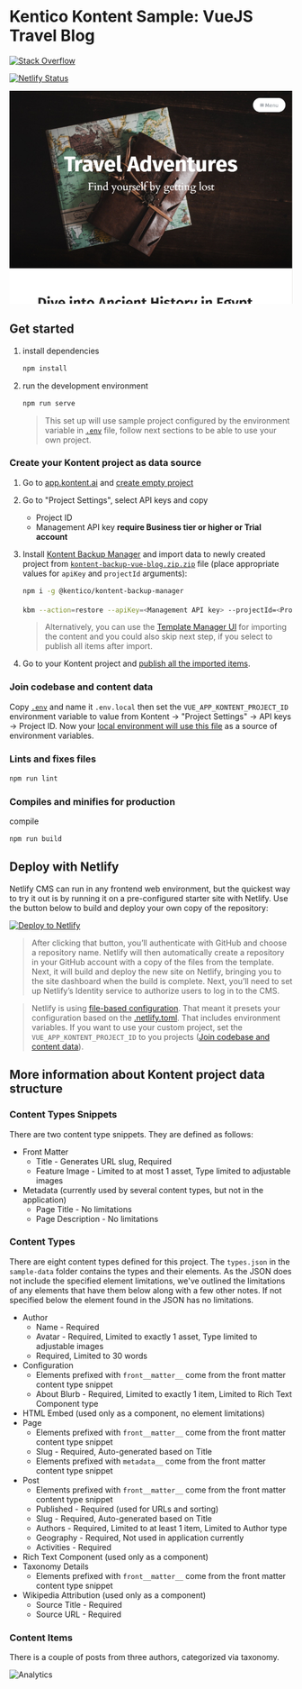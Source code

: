 # Kentico Kontent Sample: VueJS Travel Blog

[![Stack Overflow](https://img.shields.io/badge/Stack%20Overflow-ASK%20NOW-FE7A16.svg?logo=stackoverflow&logoColor=white)](https://stackoverflow.com/tags/kentico-kontent)

[![Netlify Status](https://api.netlify.com/api/v1/badges/6f3e9e33-79bf-43b8-b327-f54bcf897ff0/deploy-status)](https://app.netlify.com/sites/kontent-sample-app-blog-travel-vue/deploys)

![template preview](/template.jpg)

## Get started

1. install dependencies

   ```sh
   npm install
   ```

1. run the development environment

   ```sh
   npm run serve
   ```

   > This set up will use sample project configured by the environment variable in [`.env`](./.env) file, follow next sections to be able to use your own project.

### Create your Kontent project as data source

1. Go to [app.kontent.ai](https://app.kontent.ai) and [create empty project](https://docs.kontent.ai/tutorials/set-up-kontent/projects/manage-projects#a-creating-projects)
1. Go to "Project Settings", select API keys and copy
   - Project ID
   - Management API key **require Business tier or higher or Trial account**
1. Install [Kontent Backup Manager](https://github.com/Kentico/kontent-backup-manager-js) and import data to newly created project from [`kontent-backup-vue-blog.zip.zip`](./kontent-backup-vue-blog.zip) file (place appropriate values for `apiKey` and `projectId` arguments):

   ```sh
   npm i -g @kentico/kontent-backup-manager

   kbm --action=restore --apiKey=<Management API key> --projectId=<Project ID> --zipFilename=kontent-backup
   ```

   > Alternatively, you can use the [Template Manager UI](https://kentico.github.io/kontent-template-manager/import-from-file) for importing the content and you could also skip next step, if you select to publish all items after import.

1. Go to your Kontent project and [publish all the imported items](https://docs.kontent.ai/tutorials/write-and-collaborate/publish-your-work/publish-content-items).

### Join codebase and content data

Copy [`.env`](`./.env.template`) and name it `.env.local` then set the `VUE_APP_KONTENT_PROJECT_ID` environment variable to value from Kontent -> "Project Settings" -> API keys -> Project ID. Now your [local environment will use this file](https://cli.vuejs.org/guide/mode-and-env.html#environment-variables) as a source of environment variables.

### Lints and fixes files

```sh
npm run lint
```

### Compiles and minifies for production

compile

```sh
npm run build
```

## Deploy with Netlify

Netlify CMS can run in any frontend web environment, but the quickest way to try it out is by running it on a pre-configured starter site with Netlify. Use the button below to build and deploy your own copy of the repository:

[![Deploy to Netlify](https://www.netlify.com/img/deploy/button.svg)](https://app.netlify.com/start/deploy?repository=https://github.com/Kentico/kontent-sample-blog-travel-vue)

> After clicking that button, you’ll authenticate with GitHub and choose a repository name. Netlify will then automatically create a repository in your GitHub account with a copy of the files from the template. Next, it will build and deploy the new site on Netlify, bringing you to the site dashboard when the build is complete. Next, you’ll need to set up Netlify’s Identity service to authorize users to log in to the CMS.

> Netlify is using [file-based configuration](https://docs.netlify.com/configure-builds/file-based-configuration/). That meant it presets your configuration based on the [.netlify.toml](./.netlify.toml). That includes environment variables. If you want to use your custom project, set the `VUE_APP_KONTENT_PROJECT_ID` to you projects ([Join codebase and content data](#Join-codebase-and-content-data)).

## More information about Kontent project data structure

### Content Types Snippets

There are two content type snippets. They are defined as follows:

- Front Matter
  - Title - Generates URL slug, Required
  - Feature Image - Limited to at most 1 asset, Type limited to adjustable images
- Metadata (currently used by several content types, but not in the application)
  - Page Title - No limitations
  - Page Description - No limitations

### Content Types

There are eight content types defined for this project. The `types.json` in the `sample-data` folder contains the types and their elements. As the JSON does not include the specified element limitations, we've outlined the limitations of any elements that have them below along with a few other notes. If not specified below the element found in the JSON has no limitations.

- Author
  - Name - Required
  - Avatar - Required, Limited to exactly 1 asset, Type limited to adjustable images
  - Required, Limited to 30 words
- Configuration
  - Elements prefixed with `front__matter__` come from the front matter content type snippet
  - About Blurb - Required, Limited to exactly 1 item, Limited to Rich Text Component type
- HTML Embed (used only as a component, no element limitations)
- Page
  - Elements prefixed with `front__matter__` come from the front matter content type snippet
  - Slug - Required, Auto-generated based on Title
  - Elements prefixed with `metadata__` come from the front matter content type snippet
- Post
  - Elements prefixed with `front__matter__` come from the front matter content type snippet
  - Published - Required (used for URLs and sorting)
  - Slug - Required, Auto-generated based on Title
  - Authors - Required, Limited to at least 1 item, Limited to Author type
  - Geography - Required, Not used in application currently
  - Activities - Required
- Rich Text Component (used only as a component)
- Taxonomy Details
  - Elements prefixed with `front__matter__` come from the front matter content type snippet
- Wikipedia Attribution (used only as a component)
  - Source Title - Required
  - Source URL - Required

### Content Items

There is a couple of posts from three authors, categorized via taxonomy.

![Analytics](https://kentico-ga-beacon.azurewebsites.net/api/UA-69014260-4/Kentico/kontent-sample-blog-travel-vue?pixel)
